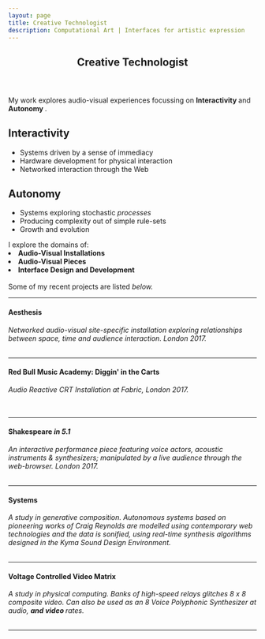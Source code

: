 ```yaml
---
layout: page
title: Creative Technologist
description: Computational Art | Interfaces for artistic expression
---
```


<!-- Main -->
<div id="main" class="alt">

<!-- One -->
<section id="one">
	<div class="inner">
		<header class="major">
			<h1>Creative Technologist</h1>
		</header>

<!-- Content -->
<!-- <h2 id="content">The What</h2> -->
<p> My work explores audio-visual experiences focussing on  <b> Interactivity </b> and <b> Autonomy </b>.
</p>
<div class="row">
	<div class="6u 12u$(small)">
		<h2 class="align-center">Interactivity</h2>
		<p class="align-justify" >
		<ul>
			<li>Systems driven by a sense of immediacy</li>
			<li>Hardware development for physical interaction</li>
			<li>Networked interaction through the Web</li>
		</ul>
		</p>
	</div>
	<div class="6u$ 12u$(small)">
		<h2 class="align-center">Autonomy</h2>
		<p class="align-justify" >
		<ul>
			<li>Systems exploring stochastic <i> processes </i> </li>
			<li>Producing complexity out of simple rule-sets</li>
			<li>Growth and evolution</li>
		</ul>
		</p>
	</div>
<div>
I explore the domains of:
<li> <strong> Audio-Visual Installations  </strong>
<li> <strong>Audio-Visual Pieces </strong>
<li> <strong> Interface Design and Development </strong>
<br>
<br>
Some of my recent projects are listed <i> below.</i>
<hr class="major" />
<h4>Aesthesis</h4>
	<i>Networked audio-visual site-specific installation exploring relationships between space, time and audience interaction. London 2017.</i>
	<div class="row">
	<br>
	<div class="4u"> <span class="image centered"><img src="assets/images/crp_aes_2017.jpg" alt="" /></span> </div>
	<div class="4u"> <span class="image centered"><img src="assets/images/crp_aes_2017_2.jpg" alt="" /></span> </div>
	<div class="4u"> <span class="image centered"><img src="assets/images/crp_aes_2017_1.jpg" alt="" /></span> </div>
	</div>
<hr class="major" />
	<h4>Red Bull Music Academy: Diggin' in the Carts</h4>
		<i>Audio Reactive CRT Installation at Fabric, London 2017.</i>
		<div class="row">
		<br>
		<div class="4u "> <span class="image fit"><img src="assets/images/crp_rbma_2017.jpg" alt="" /></span> </div>
		<div class="4u "><span class="image fit"><img src="assets/images/crp_rbma_2017_2.jpg" alt="" /></span> </div>
		<div class="4u "> <span class="image fit"><img src="assets/images/crp_rbma_2017_3.jpg" alt="" /></span> </div>
		</div>
		<br>
<hr class="major" />
<h4>Shakespeare <i> in 5.1 </i> </h4>
			<i>An interactive performance piece featuring voice actors, acoustic instruments & synthesizers; manipulated by a live audience through the web-browser. London 2017.</i>
			<div class="row">
			<br>
			<div class="3u"> <span class="image centered"><img src="assets/images/crp_s51_2017.jpg" alt="" /></span> </div>
			<div class="3u"> <span class="image centered"><img src="assets/images/crp_s51_2017_1.jpg" alt="" /></span> </div>
			<div class="3u"> <span class="image centered"><img src="assets/images/crp_s51_2017_2.jpg" alt="" /></span> </div>
			<div class="3u"> <span class="image centered"><img src="assets/images/crp_s51_2017_3.jpg" alt="" /></span> </div>
			</div>
<hr class="major" />
<h4>Systems</h4>
			<i> A study in generative composition. Autonomous systems based on pioneering works of Craig Reynolds are modelled using contemporary web technologies and the data is sonified, using real-time synthesis algorithms designed in the Kyma Sound Design Environment. </i>
			<div class="row">
			<br>
			<div class="4u"> <span class="image centered"><img src="assets/images/crp_flock_2017.png" alt="" /></span> </div>
			<div class="4u"> <span class="image centered"><img src="assets/images/crp_flock_2017_1.png" alt="" /></span> </div>
			<div class="4u"> <span class="image centered"><img src="assets/images/crp_flock_2017_2.png" alt="" /></span> </div>
			</div>
<hr class="major" />
<h4>Voltage Controlled Video Matrix </h4>
			<i> A study in physical computing. Banks of high-speed relays glitches 8 x 8 composite video. Can also be used as an 8 Voice Polyphonic Synthesizer at audio, <b> and video </b> rates. </i>
			<div class="row">
			<br>
			<div class="6u"> <span class="image centered"><img src="assets/images/crp_vcvm.png" alt="" /></span> </div>
			<div class="6u"> <span class="image centered"><img src="assets/images/crp_vcvm_2.png" alt="" /></span> </div>
			</div>
<hr class="major" />
